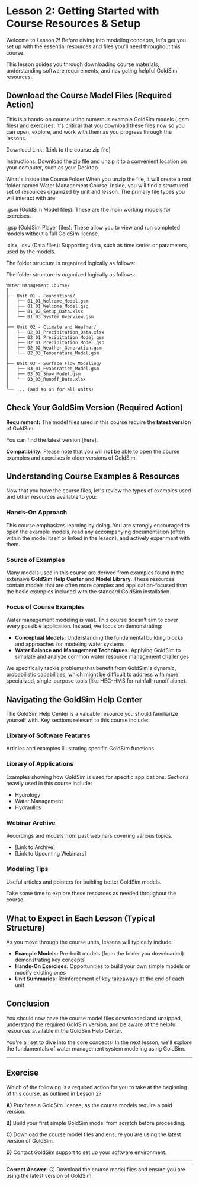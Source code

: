 # Lesson 2: Getting Started with Course Resources & Setup

Welcome to Lesson 2! Before diving into modeling concepts, let's get you set up with the essential resources and files you'll need throughout this course.

This lesson guides you through downloading course materials, understanding software requirements, and navigating helpful GoldSim resources.

## Download the Course Model Files (Required Action)
This is a hands-on course using numerous example GoldSim models (.gsm files) and exercises. It's critical that you download these files now so you can open, explore, and work with them as you progress through the lessons.

Download Link: [Link to the course zip file]

Instructions: Download the zip file and unzip it to a convenient location on your computer, such as your Desktop.

What's Inside the Course Folder
When you unzip the file, it will create a root folder named Water Management Course. Inside, you will find a structured set of resources organized by unit and lesson. The primary file types you will interact with are:

.gsm (GoldSim Model files): These are the main working models for exercises.

.gsp (GoldSim Player files): These allow you to view and run completed models without a full GoldSim license.

.xlsx, .csv (Data files): Supporting data, such as time series or parameters, used by the models.

The folder structure is organized logically as follows:

The folder structure is organized logically as follows:

```
Water Management Course/
│
├── Unit 01 - Foundations/
│   ├── 01_01_Welcome_Model.gsm
│   ├── 01_01_Welcome_Model.gsp
│   ├── 01_02_Setup_Data.xlsx
│   └── 01_03_System_Overview.gsm
│
├── Unit 02 - Climate and Weather/
│   ├── 02_01_Precipitation_Data.xlsx
│   ├── 02_01_Precipitation_Model.gsm
│   ├── 02_01_Precipitation_Model.gsp
│   ├── 02_02_Weather_Generation.gsm
│   └── 02_03_Temperature_Model.gsm
│
├── Unit 03 - Surface Flow Modeling/
│   ├── 03_01_Evaporation_Model.gsm
│   ├── 03_02_Snow_Model.gsm
│   └── 03_03_Runoff_Data.xlsx
│
└── ... (and so on for all units)
```

## Check Your GoldSim Version (Required Action)

**Requirement:** The model files used in this course require the **latest version** of GoldSim.

You can find the latest version [here].

**Compatibility:** Please note that you will **not** be able to open the course examples and exercises in older versions of GoldSim.

## Understanding Course Examples & Resources

Now that you have the course files, let's review the types of examples used and other resources available to you:

### Hands-On Approach
This course emphasizes learning by doing. You are strongly encouraged to open the example models, read any accompanying documentation (often within the model itself or linked in the lesson), and actively experiment with them.

### Source of Examples
Many models used in this course are derived from examples found in the extensive **GoldSim Help Center** and **Model Library**. These resources contain models that are often more complex and application-focused than the basic examples included with the standard GoldSim installation.

### Focus of Course Examples
Water management modeling is vast. This course doesn't aim to cover every possible application. Instead, we focus on demonstrating:

- **Conceptual Models:** Understanding the fundamental building blocks and approaches for modeling water systems
- **Water Balance and Management Techniques:** Applying GoldSim to simulate and analyze common water resource management challenges

We specifically tackle problems that benefit from GoldSim's dynamic, probabilistic capabilities, which might be difficult to address with more specialized, single-purpose tools (like HEC-HMS for rainfall-runoff alone).

## Navigating the GoldSim Help Center

The GoldSim Help Center is a valuable resource you should familiarize yourself with. Key sections relevant to this course include:

### Library of Software Features
Articles and examples illustrating specific GoldSim functions.

### Library of Applications
Examples showing how GoldSim is used for specific applications. Sections heavily used in this course include:
- Hydrology
- Water Management  
- Hydraulics

### Webinar Archive
Recordings and models from past webinars covering various topics.
- [Link to Archive]
- [Link to Upcoming Webinars]

### Modeling Tips
Useful articles and pointers for building better GoldSim models.

Take some time to explore these resources as needed throughout the course.

## What to Expect in Each Lesson (Typical Structure)

As you move through the course units, lessons will typically include:

- **Example Models:** Pre-built models (from the folder you downloaded) demonstrating key concepts
- **Hands-On Exercises:** Opportunities to build your own simple models or modify existing ones
- **Unit Summaries:** Reinforcement of key takeaways at the end of each unit

## Conclusion

You should now have the course model files downloaded and unzipped, understand the required GoldSim version, and be aware of the helpful resources available in the GoldSim Help Center.

You're all set to dive into the core concepts! In the next lesson, we'll explore the fundamentals of water management system modeling using GoldSim.

---

## Exercise

Which of the following is a required action for you to take at the beginning of this course, as outlined in Lesson 2?

**A)** Purchase a GoldSim license, as the course models require a paid version.

**B)** Build your first simple GoldSim model from scratch before proceeding.

**C)** Download the course model files and ensure you are using the latest version of GoldSim.

**D)** Contact GoldSim support to set up your software environment.

---

**Correct Answer:** C) Download the course model files and ensure you are using the latest version of GoldSim.